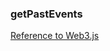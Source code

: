 ### getPastEvents

[Reference to Web3.js](https://web3js.readthedocs.io/en/v1.7.4/web3-eth-contract.html#getpastevents)